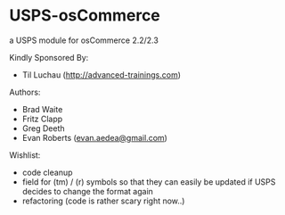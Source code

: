USPS-osCommerce
===============
a USPS module for osCommerce 2.2/2.3

Kindly Sponsored By:
- Til Luchau (http://advanced-trainings.com)

Authors:
- Brad Waite
- Fritz Clapp
- Greg Deeth
- Evan Roberts (evan.aedea@gmail.com)


Wishlist: 
- code cleanup
- field for (tm) / (r) symbols so that they can easily be updated if USPS decides to change the format again
- refactoring (code is rather scary right now..)
